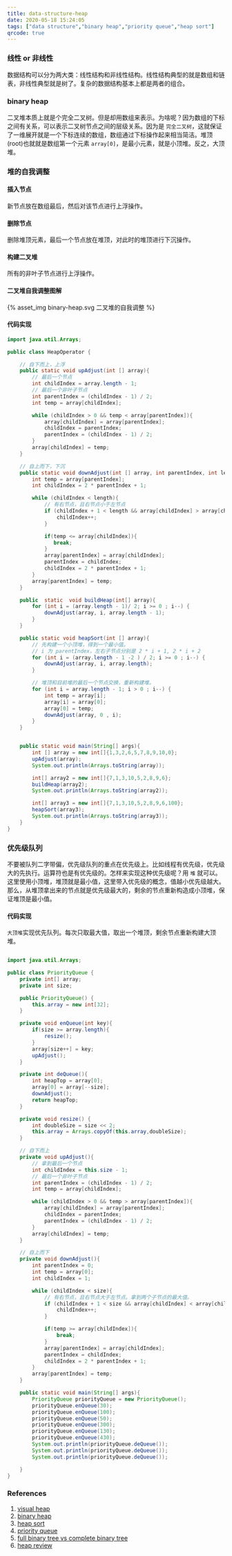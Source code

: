 ```yaml
---
title: data-structure-heap
date: 2020-05-18 15:24:05
tags: ["data structure","binary heap","priority queue","heap sort"]
qrcode: true
---
```


### 线性 or 非线性

数据结构可以分为两大类：线性结构和非线性结构。线性结构典型的就是数组和链表，非线性典型就是树了。复杂的数据结构基本上都是两者的组合。

### binary heap

二叉堆本质上就是个完全二叉树。但是却用数组来表示。为啥呢？因为数组的下标之间有关系，可以表示二叉树节点之间的层级关系。因为是 `完全二叉树`，这就保证了一维展开就是一个下标连续的数组，数组通过下标操作起来相当简洁。堆顶(root)也就就是数组第一个元素 `array[0]`，是最小元素，就是小顶堆。反之，大顶堆。

### 堆的自我调整

#### 插入节点

新节点放在数组最后，然后对该节点进行上浮操作。

#### 删除节点

删除堆顶元素，最后一个节点放在堆顶，对此时的堆顶进行下沉操作。

#### 构建二叉堆

所有的非叶子节点进行上浮操作。

#### 二叉堆自我调整图解

{% asset_img binary-heap.svg 二叉堆的自我调整 %}

#### 代码实现

```java
import java.util.Arrays;

public class HeapOperator {

    // 自下而上，上浮
    public static void upAdjust(int [] array){
        // 最后一个节点
        int childIndex = array.length - 1;
        // 最后一个非叶子节点
        int parentIndex = (childIndex - 1) / 2;
        int temp = array[childIndex];

        while (childIndex > 0 && temp < array[parentIndex]){
            array[childIndex] = array[parentIndex];
            childIndex = parentIndex;
            parentIndex = (childIndex - 1) / 2;
        }
        array[childIndex] = temp;
    }

    // 自上而下，下沉
    public static void downAdjust(int [] array, int parentIndex, int length){
        int temp = array[parentIndex];
        int childIndex = 2 * parentIndex + 1;

        while (childIndex < length){
            // 有右节点，且右节点小于左节点
            if (childIndex + 1 < length && array[childIndex] > array[childIndex + 1]){
                childIndex++;
            }

            if(temp <= array[childIndex]){
               break;
            }
            array[parentIndex] = array[childIndex];
            parentIndex = childIndex;
            childIndex = 2 * parentIndex + 1;
        }
        array[parentIndex] = temp;
    }

    public  static  void buildHeap(int[] array){
        for (int i = (array.length - 1)/ 2; i >= 0 ; i--) {
            downAdjust(array, i, array.length - 1);
        }
    }

    public static void heapSort(int [] array){
        // 先构建一个小顶堆，得到一个最小值。
        // i 为 parentIndex，左右子节点分别是 2 * i + 1, 2 * i + 2
        for (int i = (array.length - 1 -2 ) / 2; i >= 0 ; i--) {
            downAdjust(array, i, array.length);
        }

        // 堆顶和目前堆的最后一个节点交换，重新构建堆。
        for (int i = array.length - 1; i > 0 ; i--) {
            int temp = array[i];
            array[i] = array[0];
            array[0] = temp;
            downAdjust(array, 0 , i);
        }
    }


    public static void main(String[] args){
        int [] array = new int[]{1,3,2,6,5,7,8,9,10,0};
        upAdjust(array);
        System.out.println(Arrays.toString(array));

        int[] array2 = new int[]{7,1,3,10,5,2,8,9,6};
        buildHeap(array2);
        System.out.println(Arrays.toString(array2));

        int[] array3 = new int[]{7,1,3,10,5,2,8,9,6,100};
        heapSort(array3);
        System.out.println(Arrays.toString(array3));
    }
}

```

### 优先级队列

不要被队列二字带偏，优先级队列的重点在优先级上。比如线程有优先级，优先级大的先执行。运算符也是有优先级的。怎样来实现这种优先级呢？用 `堆` 就可以。这里使用小顶堆，堆顶就是最小值，这里带入优先级的概念，值越小优先级越大。那么，从堆顶拿出来的节点就是优先级最大的，剩余的节点重新构造成小顶堆，保证堆顶是最小值。

#### 代码实现

`大顶堆`实现优先队列。每次只取最大值，取出一个堆顶，剩余节点重新构建大顶堆。

```java

import java.util.Arrays;

public class PriorityQueue {
    private int[] array;
    private int size;

    public PriorityQueue() {
        this.array = new int[32];
    }

    private void enQueue(int key){
        if(size >= array.length){
            resize();
        }
        array[size++] = key;
        upAdjust();
    }

    private int deQueue(){
        int heapTop = array[0];
        array[0] = array[--size];
        downAdjust();
        return heapTop;
    }

    private void resize() {
        int doubleSize = size << 2;
        this.array = Arrays.copyOf(this.array,doubleSize);
    }

    // 自下而上
    private void upAdjust(){
        // 拿到最后一个节点
        int childIndex = this.size - 1;
        // 最后一个非叶子节点
        int parentIndex = (childIndex - 1) / 2;
        int temp = array[childIndex];

        while (childIndex > 0 && temp > array[parentIndex]){
            array[childIndex] = array[parentIndex];
            childIndex = parentIndex;
            parentIndex = (childIndex - 1) / 2;
        }
        array[childIndex] = temp;
    }

    // 自上而下
    private void downAdjust(){
        int parentIndex = 0;
        int temp = array[0];
        int childIndex = 1;

        while (childIndex < size){
            // 有右节点，且右节点大于左节点。拿到两个子节点的最大值。
            if (childIndex + 1 < size && array[childIndex] < array[childIndex + 1]){
                childIndex++;
            }

            if(temp >= array[childIndex]){
                break;
            }
            array[parentIndex] = array[childIndex];
            parentIndex = childIndex;
            childIndex = 2 * parentIndex + 1;
        }
        array[parentIndex] = temp;
    }

    public static void main(String[] args){
        PriorityQueue priorityQueue = new PriorityQueue();
        priorityQueue.enQueue(30);
        priorityQueue.enQueue(100);
        priorityQueue.enQueue(50);
        priorityQueue.enQueue(300);
        priorityQueue.enQueue(130);
        priorityQueue.enQueue(430);
        System.out.println(priorityQueue.deQueue());
        System.out.println(priorityQueue.deQueue());
        System.out.println(priorityQueue.deQueue());

    }
}

```



### References

1. [visual heap](https://visualgo.net/zh/heap)
2. [binary heap](https://mp.weixin.qq.com/s/cq2EhVtOTzTVpNpLDXfeJg)
3. [heap sort](https://mp.weixin.qq.com/s/8Bid1naBLtEjPoP-R4HkBg)
4. [priority queue](https://mp.weixin.qq.com/s/4hXBw7sZ-NKs_asOQxS7gA)
5. [full binary tree vs complete binary tree](https://web.cecs.pdx.edu/~sheard/course/Cs163/Doc/FullvsComplete.html)
6. [heap review](https://web.cecs.pdx.edu/~sheard/course/Cs163/Doc/HeapReview.html)
